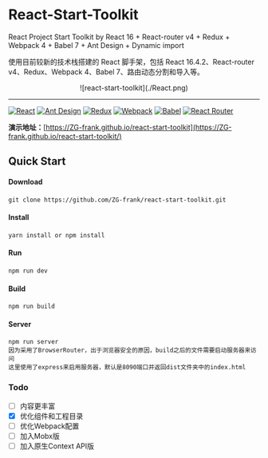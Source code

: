 # React-Start-Toolkit
React Project Start Toolkit by React 16 + React-router v4 + Redux + Webpack 4 + Babel 7 + Ant Design + Dynamic import

使用目前较新的技术栈搭建的 React 脚手架，包括 React 16.4.2、React-router v4、Redux、Webpack 4、Babel 7、路由动态分割和导入等。

<div align="center">
![react-start-toolkit](./React.png)
</div>

---------------------------------------------------------------
[![React](https://img.shields.io/badge/react-^16.4.2-brightgreen.svg?style=flat-square)](https://github.com/facebook/react)
[![Ant Design](https://img.shields.io/badge/ant--design-^3.9.0-yellowgreen.svg?style=flat-square)](https://github.com/ant-design/ant-design)
[![Redux](https://img.shields.io/badge/redux-^4.0.0-orange.svg?style=flat-square)](https://github.com/reduxjs/redux)
[![Webpack](https://img.shields.io/badge/webpack-^4.19.1-yellow.svg?style=flat-square)](https://github.com/webpack/webpack)
[![Babel](https://img.shields.io/badge/babel-^7.0.0-blue.svg?style=flat-square)](https://github.com/babel/babel)
[![React Router](https://img.shields.io/badge/react--router-^4.3.1-lightgrey.svg?style=flat-square)](https://github.com/ReactTraining/react-router)

**演示地址：**[https://ZG-frank.github.io/react-start-toolkit](https://ZG-frank.github.io/react-start-toolkit/)


## Quick Start
#### Download
~~~
git clone https://github.com/ZG-frank/react-start-toolkit.git
~~~

#### Install
~~~
yarn install or npm install
~~~

#### Run
~~~
npm run dev
~~~

#### Build
~~~
npm run build
~~~

#### Server
~~~
npm run server
因为采用了BrowserRouter，出于浏览器安全的原因，build之后的文件需要启动服务器来访问
这里使用了express来启用服务器，默认是8090端口并返回dist文件夹中的index.html
~~~

### Todo

- [ ] 内容更丰富
- [x] 优化组件和工程目录
- [ ] 优化Webpack配置
- [ ] 加入Mobx版
- [ ] 加入原生Context API版
